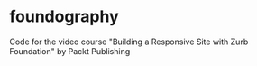 # foundography
Code for the video course "Building a Responsive Site with Zurb Foundation" by Packt Publishing
